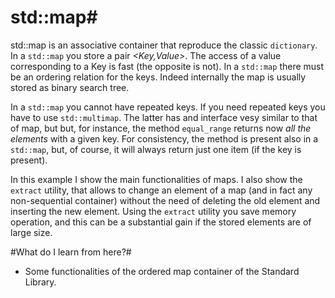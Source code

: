 # std::map#

std::map is an associative container that reproduce the classic `dictionary`. In a `std::map` you store a pair *<Key,Value>*. The access of a value corresponding to a Key is fast (the opposite is not). In a `std::map` there must be an ordering relation for the keys. Indeed internally the map is usually stored as binary search tree.

In a `std::map` you cannot have repeated keys. If you need repeated keys you have to use `std::multimap`. The latter has and interface vesy similar to that of map, but but, for instance, the method `equal_range` returns now *all the elements* with a given key. For consistency, the method is present also in a `std::map`, but, of course, it will always return just one item (if the key is present).

In this example I show the main functionalities of maps. I also show the `extract` utility, that allows to change an element of a map (and in fact any non-sequential container) without the need of deleting the old element and inserting the new element. Using the `extract` utility you save memory operation, and this can be a substantial gain if the stored elements are of large size.

#What do I learn from here?#

- Some functionalities of the ordered map container of the Standard Library.      